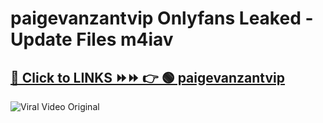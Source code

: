 
 # paigevanzantvip Onlyfans Leaked - Update Files m4iav

## <h2><a href="https://clipsfans.com/paigevanzantvip&ref=git">🔗 Click to LINKS ⏩⏩ 👉 🟢 paigevanzantvip </a></h2>

<a href="https://clipsfans.com/paigevanzantvip&ref=git" rel="nofollow" data-target="animated-image.originalLink"><img src="https://i.ibb.co.com/xMMVF88/686577567.gif" alt="Viral Video Original" style="max-width: 100%; display: inline-block;" data-target="animated-image.originalImage"></a>

